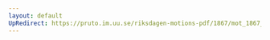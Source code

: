 ```yaml
---
layout: default
UpRedirect: https://pruto.im.uu.se/riksdagen-motions-pdf/1867/mot_1867__ak__73/mot_1867__ak__73-001.pdf
---
```

